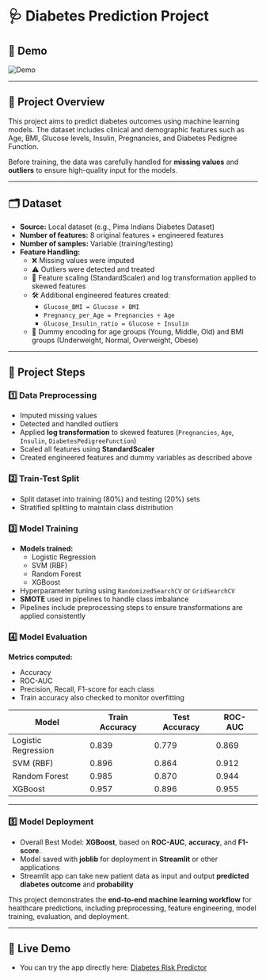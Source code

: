# 🩺 Diabetes Prediction Project

## 🎥 Demo
![Demo](demo.gif)

---

## 📌 Project Overview
This project aims to predict diabetes outcomes using machine learning models. The dataset includes clinical and demographic features such as Age, BMI, Glucose levels, Insulin, Pregnancies, and Diabetes Pedigree Function.  

Before training, the data was carefully handled for **missing values** and **outliers** to ensure high-quality input for the models.

---

## 🗂️ Dataset
- **Source:** Local dataset (e.g., Pima Indians Diabetes Dataset)  
- **Number of features:** 8 original features + engineered features  
- **Number of samples:** Variable (training/testing)  
- **Feature Handling:**  
  - ❌ Missing values were imputed  
  - ⚠️ Outliers were detected and treated  
  - 📏 Feature scaling (StandardScaler) and log transformation applied to skewed features  
  - 🛠️ Additional engineered features created:  
    - `Glucose_BMI = Glucose × BMI`  
    - `Pregnancy_per_Age = Pregnancies ÷ Age`  
    - `Glucose_Insulin_ratio = Glucose ÷ Insulin`  
  - 👶 Dummy encoding for age groups (Young, Middle, Old) and BMI groups (Underweight, Normal, Overweight, Obese)  

---

## 🚀 Project Steps

### 1️⃣ Data Preprocessing
- Imputed missing values  
- Detected and handled outliers  
- Applied **log transformation** to skewed features (`Pregnancies`, `Age`, `Insulin`, `DiabetesPedigreeFunction`)  
- Scaled all features using **StandardScaler**  
- Created engineered features and dummy variables as described above  

### 2️⃣ Train-Test Split
- Split dataset into training (80%) and testing (20%) sets  
- Stratified splitting to maintain class distribution  

### 3️⃣ Model Training
- **Models trained:**  
  - Logistic Regression  
  - SVM (RBF)  
  - Random Forest  
  - XGBoost  
- Hyperparameter tuning using `RandomizedSearchCV` or `GridSearchCV`  
- **SMOTE** used in pipelines to handle class imbalance  
- Pipelines include preprocessing steps to ensure transformations are applied consistently  

### 4️⃣ Model Evaluation
**Metrics computed:**  
- Accuracy  
- ROC-AUC  
- Precision, Recall, F1-score for each class  
- Train accuracy also checked to monitor overfitting  

| Model               | Train Accuracy | Test Accuracy | ROC-AUC |
|--------------------|----------------|----------------|---------|
| Logistic Regression | 0.839          | 0.779          | 0.869   |
| SVM (RBF)           | 0.896          | 0.864          | 0.912   |
| Random Forest       | 0.985          | 0.870          | 0.944   |
| XGBoost             | 0.957         | 0.896          | 0.955   |

---

### 5️⃣ Model Deployment
- Overall Best Model: **XGBoost**, based on **ROC-AUC**, **accuracy**, and **F1-score**.
- Model saved with **joblib** for deployment in **Streamlit** or other applications  
- Streamlit app can take new patient data as input and output **predicted diabetes outcome** and **probability**


This project demonstrates the **end-to-end machine learning workflow** for healthcare predictions, including preprocessing, feature engineering, model training, evaluation, and deployment.

---

## 🚀 Live Demo
- You can try the app directly here: [Diabetes Risk Predictor](https://gtc-ml-project2-diabetes-prediction-rjbqteuxmu9vpp34hemytp.streamlit.app/)

